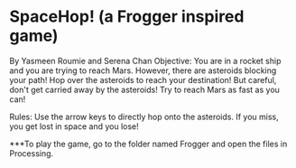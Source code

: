 # SpaceHop! (a Frogger inspired game)
By Yasmeen Roumie and Serena Chan
Objective: You are in a rocket ship and you are trying to reach Mars. However, there are asteroids blocking your path! Hop over the asteroids to reach your destination! But careful, don't get carried away by the asteroids! Try to reach Mars as fast as you can!

Rules: Use the arrow keys to directly hop onto the asteroids. If you miss, you get lost in space and you lose!

***To play the game, go to the folder named Frogger and open the files in Processing.

